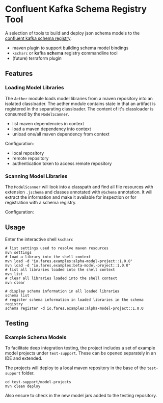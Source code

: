 # Confluent Kafka Schema Registry Tool

A selection of tools to build and deploy json schema models to
the [confluent kafka schema registry](https://www.confluent.io/product/confluent-platform/data-compatibility).

* maven plugin to support building schema model bindings
* `kscharc` or **k**afka **sch**em**a** **r**egistry **c**ommandline tool
* (future) terraform plugin

## Features

### Loading Model Libraries

The `Aether` module loads model libraries from a maven repository into an isolated classloader. The aether module contains state in that an artifact is registered in the separating classloader. The content of it's classloader is consumed by the `ModelScanner`.

* list maven dependencies in context
* load a maven dependency into context
* unload one/all maven dependency from context

Configuration:

* local repository
* remote repository
* authentication token to access remote repository

### Scanning Model Libraries

The `ModelScanner` will look into a classpath and find all file resources with extension `.jschema` and classes annotated with `@Schema` annotation. It will extract the information and make it available for inspection or for registration with a schema registry.

Configuration:

## Usage

Enter the interactive shell `kscharc`

```shell
# list settings used to resolve maven resources
mvn settings
# load a library into the shell context
mvn load -d "io.fares.examples:alpha-model-project::1.0.0"
mvn load -d "io.fares.examples:beta-model-project::1.0.0"
# list all libraries loaded into the shell context
mvn list
# clear all libraries loaded into the shell context
mvn clear

# display schema information in all loaded libraries
schema list
# register schema information in loaded libraries in the schema registry
schema register -d io.fares.examples:alpha-model-project::1.0.0
```


## Testing

### Example Schema Models

To facilitate deep integration testing, the project includes a set of example model projects under `test-support`. These can be opened separately in an IDE and
extended.

The projects will deploy to a local maven repository in the base of the `test-support` folder.

```shell
cd test-support/model-projects
mvn clean deploy
```

Also ensure to check in the new model jars added to the testing repository.

